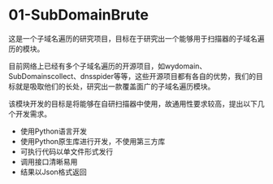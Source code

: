 # 01-SubDomainBrute

这是一个子域名遍历的研究项目，目标在于研究出一个能够用于扫描器的子域名遍历的模块。

目前网络上已经有多个子域名遍历的开源项目，如wydomain、SubDomainscollect、dnsspider等等，这些开源项目都有各自的优势，我们的目标就是吸取他们的长处，研究出一款覆盖面广的子域名遍历模块。

该模块开发的目标是将能够在自研扫描器中使用，故通用性要求较高，提出以下几个开发需求。

+ 使用Python语言开发
+ 使用Python原生库进行开发，不使用第三方库
+ 可执行代码以单文件形式发行
+ 调用接口清晰易用
+ 结果以Json格式返回
